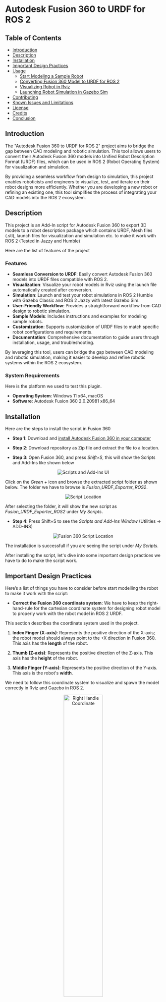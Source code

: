 # Autodesk Fusion 360 to URDF for ROS 2

## Table of Contents
- [Introduction](#introduction)
- [Description](#description)
- [Installation](#installation)
- [Important Design Practices](#important-design-practices)
- [Usage](#usage)
  - [Start Modeling a Sample Robot](#start-modeling-a-sample-robot)
  - [Converting Fusion 360 Model to URDF for ROS 2](#converting-fusion-360-model-to-urdf-for-ros-2)
  - [Visualizing Robot in Rviz](#visualizing-robot-in-rviz)
  - [Launching Robot Simulation in Gazebo Sim](#launching-robot-simulation-in-gazebo-sim)
- [Contributing](#contributing)
- [Known Issues and Limitations](#known-issues-and-limitations)
- [License](#license)
- [Credits](#credits)
- [Conclusion](#conclusion)

## Introduction
The "Autodesk Fusion 360 to URDF for ROS 2" project aims to bridge the gap between CAD modeling and robotic simulation. 
This tool allows users to convert their Autodesk Fusion 360 models into Unified Robot Description Format (URDF) files, which can be used in ROS 2 (Robot Operating System) for visualization and simulation.
 
By providing a seamless workflow from design to simulation, this project enables roboticists and engineers to visualize, test, and iterate on their robot designs more efficiently. Whether you are developing a new robot or refining an existing one, this tool simplifies the process of integrating your CAD models into the ROS 2 ecosystem.

## Description
This project is an Add-In script for Autodesk Fusion 360 to export 3D models to a robot description package which contains URDF, Mesh files (.stl),
launch files for visualization and simulation etc. to make it work with ROS 2 (Tested in Jazzy and Humble)

Here are the list of features of the project

### Features
- **Seamless Conversion to URDF**: Easily convert Autodesk Fusion 360 models into URDF files compatible with ROS 2.
- **Visualization**: Visualize your robot models in Rviz using the launch file automatically created after conversion.
- **Simulation**: Launch and test your robot simulations in ROS 2 Humble with Gazebo Classic and ROS 2 Jazzy with latest Gazebo Sim.
- **User-Friendly Workflow**: Provides a straightforward workflow from CAD design to robotic simulation.
- **Sample Models**: Includes instructions and examples for modeling sample robots.
- **Customization**: Supports customization of URDF files to match specific robot configurations and requirements.
- **Documentation**: Comprehensive documentation to guide users through installation, usage, and troubleshooting.

By leveraging this tool, users can bridge the gap between CAD modeling and robotic simulation, making it easier to develop and refine robotic systems within the ROS 2 ecosystem.

### System Requirements

Here is the platform we used to test this plugin.

- **Operating System**: Windows 11 x64, macOS
- **Software**: Autodesk Fusion 360 2.0.20981 x86_64

## Installation

Here are the steps to install the script in Fusion 360

* **Step 1**: Download and <a href="https://www.autodesk.com/in/education/edu-software/fusion" target="_blank">install Autodesk Fusion 360 in your computer</a>

* **Step 2**: Download repository as Zip file and extract the file to a location.

* **Step 3**: Open Fusion 360, and press *Shift+S*, this will show the Scripts and Add-Ins like shown below

<p align="center">
  <img src="img/scripts_ui.png" alt="Scripts and Add-Ins UI">
</p>

Click on the *Green +* icon and browse the extracted script folder as shown below. 
The folder we have to browse is *Fusion_URDF_Exporter_ROS2*. 

<p align="center">
  <img src="img/script_location.png" alt="Script Location">
</p>

After selecting the folder, it will show the new script as *Fusion_URDF_Exporter_ROS2* under *My Scripts*.

* **Step 4**: Press Shift+S to see the *Scripts and Add-Ins Window* (Utilities -> ADD-INS)

<p align="center">
  <img src="img/fusion360_script.png" alt="Fusion 360 Script Location">
</p>

The installation is successfull if you are seeing the script under *My Scripts*.

After installing the script, let's dive into some important design practices we have to do to make the script work.

## Important Design Practices 

Here’s a list of things you have to consider before start modelling the robot to make it work with the script:

* **Correct the Fusion 360 coordinate system**: We have to keep the right-hand-rule for the cartesian coordinate system for designing robot model to properly work with the robot model in ROS 2 URDF. 

This section describes the coordinate system used in the project.


1) **Index Finger (X-axis)**: Represents the positive direction of the X-axis; the robot model should always point to the +X direction in Fusion 360. This axis has the **length** of the robot.

2) **Thumb (Z-axis)**: Represents the positive direction of the Z-axis. This axis has the **height** of the robot.

3) **Middle Finger (Y-axis)**: Represents the positive direction of the Y-axis. This axis is the robot's **width**.

We need to follow this coordinate system to visualize and spawn the model correctly in Rviz and Gazebo in ROS 2.

<p align="center">
  <img src="img/right_handle_coordinate.png" alt="Right Handle Coordinate" width="50%">
</p>

In Fusion 360, the robot model and coordinate system looks like this

<p align="center">
  <img src="img/coordinate_sys.png" alt="Coordinate System" width="100%">
</p>

- **Define all robot links as Components Definitions**:
  - Ensure all robot "links" are defined as components in your model.
  - The root link has to be defined in the name of `base_link`.
  - Errors like `KeyError: base_link__1` occur if `base_link` is incorrectly assigned.

- **Joint Definition**:
  - Parent links must be set as **Component2** when defining joints, not as **Component1**.

- **Component Requirements**:
  - Components should contain **only bodies**—nested components are not supported.
  - Avoid components that have other components inside them.

Here are the components and their bodies in the ros2bot from the demos

<p align="center">
  <img src="img/components.png" alt="ROS2Bot Components">
</p>


- **URDF Export Issues**:
  - Abnormal URDF exports without error messages usually indicate joint problems—redefine the joints and try again.
  - Supported joint types: **Rigid**, **Slider**, and **Revolute**.

- **Complex Kinematic Loops and Spherical Joints**:
  - Avoid using Fusion 360’s inbuilt joint editor for positioning joints in complex kinematic loops.
  - For spherical joints:
    - Export as revolute joints and later modify them to spherical joints in the URDF.
    - This works only if the target parser/engine supports spherical joints (e.g., PyBullet).

- **Joint Alignment**:
  - Misalignments can occur during initial joint positioning in Fusion.
  - Manual adjustments can cause cascading issues with visual and collision properties.

- **Export Tips**:
  - Turn off "Capture design history" before exporting.
  - Use distinct names for components and save individual components in separate folders to prevent issues.

- **Specific Issues**:
  - Copy-paste actions can lead to problems; prefer "copy-paste new" for components.
  - Preplan component placement to avoid assembly issues.

These points cover the critical limitations and considerations when using the script for exporting URDF files from Fusion 360 models.


## Usage
### Start Modeling a Sample Robot
Here are the [instructions on how to start modeling a sample robot using Autodesk Fusion 360](modeling.md).

<p align="center">
  <img src="img/fusionmodeling.png" alt="Fusion Model">
</p>

### Converting Fusion 360 Model to URDF for ROS 2
After completing the CAD model in Fusion 360, Press Shift+S for opening the script box and select the *Fusion_URDF_Exporter_ROS2* script from My Scripts. 

<p align="center">
  <img src="img/fusion_360_steps.png" alt="Intro Screen">
</p>


* **Step 1**: It will show a welcome screen showing the basic information about the script and ask the user to proceed with conversion or not.

* **Step 2**: After pressing the *Ok* button, it will ask for the folder in which the ROS 2 package has to be created.
 

* **Step 3**: When we press the *Ok* button it will show the browse dialog and we can select a folder.  

* **Step 4**: After selecting the folder select which Gazebo version we have to go for. Here are the two option that is current available (Gazebo Harmonic or Classic). Based on the input, it will create the launch file for that. 

* **Step 5**: Once you select the Gazebo version, it will show the final message whether it is successful or not. 
It will create the ROS 2 description package after this conversion.

### Building ROS 2 Package

After creating the ROS 2 package for your robot, you can copy the ROS 2 package to your ROS 2 workspace.
If you are working in Windows 11, you can work on ROS 2 using WSL or using a virtual machine. Othervice you can reboot and 
select Ubuntu 22.04 for ROS 2 Humble/Ubuntu 24.04 for ROS 2 Jazzy.

For example, if you use *ros2bot* model from demos folder and convert to ROS 2 package, you will get a package named
*ros2bot_description*. The package is also put in the demos folder for your reference. Copy to your ROS 2 workspace

For eg. Let's ros2_ws is the name of the workspace and you copied the package to the *src* folder of the workspace.

```
cd ~/ros2_ws
colcon build
```
After building the package, do sourcing of the workspace

```
source install/setup.bash
```
After doing the sourcing of the workspace, we can do the visualization and simulation of the robot.
### Visualizing Robot in Rviz
Here is the command to visualize the robot in Rviz

```
ros2 launch ros2bot_description display.launch.py
```
This will be showing Rviz along with *joint_state_publisher_gui* node.

<p align="center">
  <img src="img/rviz_visualization.png" alt="Rviz Visualization">
</p>

### Launching Robot Simulation in Gazebo Sim
Here is the command to spawn the robot in Gazebo. The same command can be use for Gazebo Classic and Gazebo Sim.

```
ros2 launch ros2bot_description gazebo.launch.py
```
**Note**: The URDF doesn't have any Gazebo plugin or ROS 2 controllers configurations. We have to edit the package to include all the 
plugins of Gazebo.

<p align="center">
  <img src="img/gazebo_visualization.png" alt="Gazebo Visualization">
</p>

**Note: If you are using Gazebo Sim you can visualize the center of mass, collision and inertia by finding the robot name in the **Entity Tree** and right click on it. You can find an option called **View** and can able to view all these parameters.**

Here is the screenshot of these parameter of ros2bot from the demos.

<p align="center">
  <img src="img/gazebo_param.png" alt="Gazebo Parameters">
</p>


### Editing the ROS 2 package for plugins

### Moving the robot in Gazebo Sim and ROS 2

## Contributing

Always welcome bug fixes, new features etc.

* **Create a Pull Request**: Ceate a pull request from your forked repository. Provide a clear description of the changes and any relevant information. 

## Known Issues and limitations
Here is the list of known Issues in this project

1) **Creation of Old components in the model**: Once the export is done, it will duplicate components with the name of old components; we can ignore it. Don't save the Fusion 360 model with old components. After conversion from Fusion to URDF, you can close the model without saving. It will be better to have a backup copy of the same model.

2) **Generated URDF model may need fine tuning**: The generated URDF model may need fine-tuning for simulation, especially if you want to change the parameters like friction, material, etc. For example, if you want to export a mobile robot, the friction of the caster wheel may need to be tuned for smooth motion.

3) **Generated package doesn't have Gazebo plugins and ROS 2 controllers**: The generated package has URDF, Gazebo parameters, and a launch file to visualize the robot in Rviz and spawn the model in Gazebo. It doesn't have any plugins to control the robot. It also has no sensors. You must edit the package to add all these into the robot model. 


## License

This project is licensed under the terms of the [MIT License](LICENSE).


## Credits
* This project is a modification of repositories from <a href="https://github.com/syuntoku14/fusion2urdf" target="_blank">syuntoku14</a> and <a href="https://github.com/dheena2k2/fusion2urdf-ros2" target="_blank">dheena2k2</a>

* Code and Document updatation using <a href="https://github.com/features/copilot" target="_blank">Github Copilot</a> and <a href="https://chatgpt.com/" target="_blank">ChatGPT</a>

## Conclusion

In conclusion, the "Autodesk Fusion 360 to URDF for ROS 2" project provides a powerful and user-friendly tool for roboticists and engineers. By streamlining the process of converting CAD models to URDF files, this tool enhances the efficiency of robot design, visualization, and simulation within the ROS 2 ecosystem. We hope this project will significantly contribute to your robotic development efforts and look forward to your feedback and contributions.